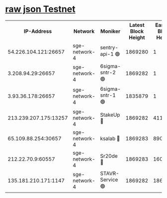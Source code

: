 
[raw json Testnet](https://rpc-check.sget.stavr.tech/sget/rpc-sget-result.json)
=


<table><tr><th>IP-Address</th><th>Network</th><th>Moniker</th><th>Latest Block Height</th><th>Earliest Block Height</th><th>Catching Up</th><th>Tx Index</th><th>Voting Power</th><th>Scan Time</th></tr><tr><td>54.226.104.121:26657</td><td>sge-network-4</td><td>sentry-api-1 🟢</td><td>1869280</td><td>1</td><td>False</td><td>on</td><td>0</td><td>2024-03-05T14:16:35.850237473UTC</td></tr><tr><td>3.208.94.29:26657</td><td>sge-network-4</td><td>6sigma-sntr-2 🟢</td><td>1869282</td><td>1</td><td>False</td><td>on</td><td>0</td><td>2024-03-05T14:16:45.112302816UTC</td></tr><tr><td>3.93.36.178:26657</td><td>sge-network-4</td><td>6sigma-sntr-1 🟢</td><td>1835879</td><td>1</td><td>False</td><td>on</td><td>0</td><td>2024-03-05T14:16:47.784417579UTC</td></tr><tr><td>213.239.207.175:13257</td><td>sge-network-4</td><td>StakeUp 🔴</td><td>1869282</td><td>411001</td><td>False</td><td>off</td><td>100</td><td>2024-03-05T14:16:44.200930226UTC</td></tr><tr><td>65.109.88.254:30657</td><td>sge-network-4</td><td>ksalab 🔴</td><td>1869283</td><td>890001</td><td>False</td><td>off</td><td>2736</td><td>2024-03-05T14:16:50.110522309UTC</td></tr><tr><td>212.22.70.9:60557</td><td>sge-network-4</td><td>Sr20de 🔴</td><td>1869283</td><td>1608978</td><td>False</td><td>on</td><td>104</td><td>2024-03-05T14:16:52.530498746UTC</td></tr><tr><td>135.181.210.171:1147</td><td>sge-network-4</td><td>STAVR-Service 🟢</td><td>1869282</td><td>1866001</td><td>False</td><td>on</td><td>0</td><td>2024-03-05T14:16:44.518488725UTC</td></tr></table>
